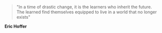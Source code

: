 > "In a time of drastic change, it is the learners who inherit the future. The learned find themselves equipped to live in a world that no longer exists"

**Eric Hoffer**